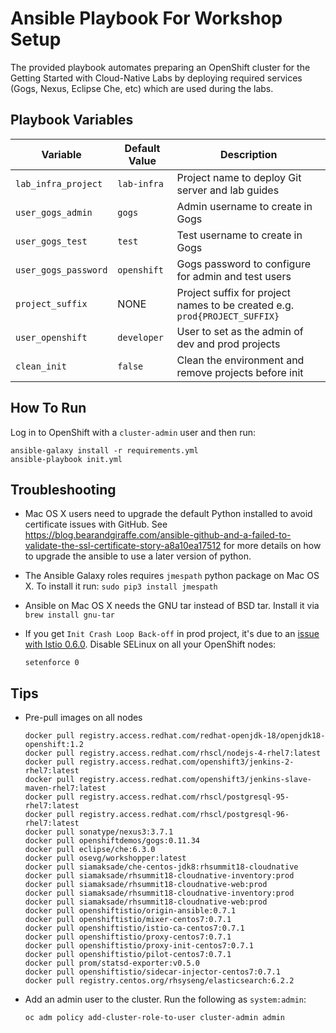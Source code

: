 Ansible Playbook For Workshop Setup
=========

The provided playbook automates preparing an OpenShift cluster for the Getting Started 
with Cloud-Native Labs by deploying required services (Gogs, Nexus, Eclipse Che, etc) which 
are used during the labs.

Playbook Variables
------------

| Variable              | Default Value | Description   |
|-----------------------|---------------|---------------|
|`lab_infra_project`    | `lab-infra`   | Project name to deploy Git server and lab guides  |
|`user_gogs_admin`      | `gogs`        | Admin username to create in Gogs |
|`user_gogs_test`       | `test`        | Test username to create in Gogs |
|`user_gogs_password`   | `openshift`   | Gogs password to configure for admin and test users |
|`project_suffix`       | NONE          | Project suffix for project names to be created e.g. `prod{PROJECT_SUFFIX}` |
|`user_openshift`       | `developer`   | User to set as the admin of dev and prod projects |
|`clean_init`           | `false`       | Clean the environment and remove projects before init |


How To Run
------------

Log in to OpenShift with a `cluster-admin` user and then run:

```
ansible-galaxy install -r requirements.yml
ansible-playbook init.yml 
```

Troubleshooting 
---------------
* Mac OS X users need to upgrade the default Python installed to avoid certificate issues with GitHub. See https://blog.bearandgiraffe.com/ansible-github-and-a-failed-to-validate-the-ssl-certificate-story-a8a10ea17512 for more details on how to upgrade the ansible to use a later version of python.
* The Ansible Galaxy roles requires `jmespath` python package on Mac OS X. To install it run: `sudo pip3 install jmespath`
* Ansible on Mac OS X needs the GNU tar instead of BSD tar. Install it via `brew install gnu-tar`
* If you get `Init Crash Loop Back-off` in prod project, it's due to an [issue with Istio 0.6.0](https://github.com/istio/issues/issues/34). Disable SELinux on all your OpenShift nodes:

  ```
  setenforce 0 
  ```


Tips
----------------
* Pre-pull images on all nodes

  ```
  docker pull registry.access.redhat.com/redhat-openjdk-18/openjdk18-openshift:1.2
  docker pull registry.access.redhat.com/rhscl/nodejs-4-rhel7:latest
  docker pull registry.access.redhat.com/openshift3/jenkins-2-rhel7:latest
  docker pull registry.access.redhat.com/openshift3/jenkins-slave-maven-rhel7:latest
  docker pull registry.access.redhat.com/rhscl/postgresql-95-rhel7:latest
  docker pull registry.access.redhat.com/rhscl/postgresql-96-rhel7:latest
  docker pull sonatype/nexus3:3.7.1
  docker pull openshiftdemos/gogs:0.11.34
  docker pull eclipse/che:6.3.0
  docker pull osevg/workshopper:latest
  docker pull siamaksade/che-centos-jdk8:rhsummit18-cloudnative
  docker pull siamaksade/rhsummit18-cloudnative-inventory:prod
  docker pull siamaksade/rhsummit18-cloudnative-web:prod
  docker pull siamaksade/rhsummit18-cloudnative-inventory:prod
  docker pull siamaksade/rhsummit18-cloudnative-web:prod
  docker pull openshiftistio/origin-ansible:0.7.1
  docker pull openshiftistio/mixer-centos7:0.7.1
  docker pull openshiftistio/istio-ca-centos7:0.7.1
  docker pull openshiftistio/proxy-centos7:0.7.1
  docker pull openshiftistio/proxy-init-centos7:0.7.1
  docker pull openshiftistio/pilot-centos7:0.7.1
  docker pull prom/statsd-exporter:v0.5.0
  docker pull openshiftistio/sidecar-injector-centos7:0.7.1
  docker pull registry.centos.org/rhsyseng/elasticsearch:6.2.2
  ```

* Add an admin user to the cluster. Run the following as `system:admin`:

  ```
  oc adm policy add-cluster-role-to-user cluster-admin admin
  ```
